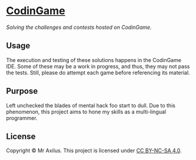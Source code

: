 [CodinGame][codingame_profile]
============================
_Solving the challenges and contests hosted on CodinGame._

Usage
-----
The execution and testing of these solutions happens in the CodinGame IDE.
Some of these may be a work in progress, and thus, they may not pass the tests.
Still, please do attempt each game before referencing its material.

Purpose
-------
Left unchecked the blades of mental hack foo start to dull.
Due to this phenomenon, this project aims to hone my skills as a multi-lingual programmer.

License
-------
Copyright © Mr Axilus.
This project is licensed under [CC BY-NC-SA 4.0][license].

[codingame_profile]: http://www.codingame.com/profile/1dce61a80c4cba0d56aa9c39bfed67b2613615
[license]: https://creativecommons.org/licenses/by-nc-sa/4.0/
